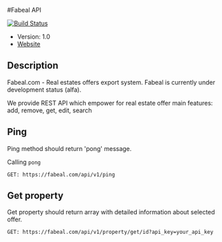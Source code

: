 #Fabeal API

[![Build Status](https://travis-ci.org/fuelphp/fuelphp.png?branch=master)](https://travis-ci.org/fuelphp/fuelphp)

* Version: 1.0
* [Website](https://fabeal.com/)

## Description

Fabeal.com - Real estates offers export system.
Fabeal is currently under development status (alfa).

We provide REST API which empower for real estate offer main features:
add, remove, get, edit, search

## Ping

Ping method should return 'pong' message.

Calling `pong`

```
GET: https://fabeal.com/api/v1/ping
```

## Get property

Get property should return array with detailed information about selected offer.


```
GET: https://fabeal.com/api/v1/property/get/id?api_key=your_api_key
```
